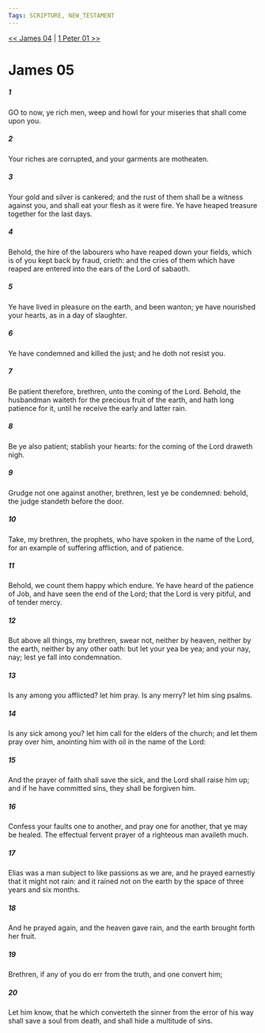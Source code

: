 ```yaml
---
Tags: SCRIPTURE, NEW_TESTAMENT
---
```


[<< James 04](NEW_TESTAMENT/20_James/James_04.md) | [1 Peter 01 >>](NEW_TESTAMENT/21_1_Peter/1_Peter_01.md)

# James 05

##### 1

GO to now, ye rich men, weep and howl for your miseries that shall come upon you.

##### 2

Your riches are corrupted, and your garments are motheaten.

##### 3

Your gold and silver is cankered; and the rust of them shall be a witness against you, and shall eat your flesh as it were fire. Ye have heaped treasure together for the last days.

##### 4

Behold, the hire of the labourers who have reaped down your fields, which is of you kept back by fraud, crieth: and the cries of them which have reaped are entered into the ears of the Lord of sabaoth.

##### 5

Ye have lived in pleasure on the earth, and been wanton; ye have nourished your hearts, as in a day of slaughter.

##### 6

Ye have condemned and killed the just; and he doth not resist you.

##### 7

Be patient therefore, brethren, unto the coming of the Lord. Behold, the husbandman waiteth for the precious fruit of the earth, and hath long patience for it, until he receive the early and latter rain.

##### 8

Be ye also patient; stablish your hearts: for the coming of the Lord draweth nigh.

##### 9

Grudge not one against another, brethren, lest ye be condemned: behold, the judge standeth before the door.

##### 10

Take, my brethren, the prophets, who have spoken in the name of the Lord, for an example of suffering affliction, and of patience.

##### 11

Behold, we count them happy which endure. Ye have heard of the patience of Job, and have seen the end of the Lord; that the Lord is very pitiful, and of tender mercy.

##### 12

But above all things, my brethren, swear not, neither by heaven, neither by the earth, neither by any other oath: but let your yea be yea; and your nay, nay; lest ye fall into condemnation.

##### 13

Is any among you afflicted? let him pray. Is any merry? let him sing psalms.

##### 14

Is any sick among you? let him call for the elders of the church; and let them pray over him, anointing him with oil in the name of the Lord:

##### 15

And the prayer of faith shall save the sick, and the Lord shall raise him up; and if he have committed sins, they shall be forgiven him.

##### 16

Confess your faults one to another, and pray one for another, that ye may be healed. The effectual fervent prayer of a righteous man availeth much.

##### 17

Elias was a man subject to like passions as we are, and he prayed earnestly that it might not rain: and it rained not on the earth by the space of three years and six months.

##### 18

And he prayed again, and the heaven gave rain, and the earth brought forth her fruit.

##### 19

Brethren, if any of you do err from the truth, and one convert him;

##### 20

Let him know, that he which converteth the sinner from the error of his way shall save a soul from death, and shall hide a multitude of sins.
